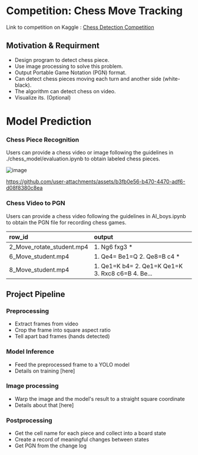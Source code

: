 # Competition: Chess Move Tracking

Link to competition on Kaggle : [Chess Detection Competition](https://www.kaggle.com/competitions/cu-chess-detection)

## Motivation & Requirment
- Design program to detect chess piece.
- Use image processing to solve this problem.
- Output Portable Game Notation (PGN) format.
- Can detect chess pieces moving each turn and another side (white- black).
- The algorithm can detect chess on video.
- Visualize its. (Optional) 

# Model Prediction
### Chess Piece Recognition
Users can provide a chess video or image following the guidelines in ./chess_model/evaluation.ipynb to obtain labeled chess pieces.

![image](https://github.com/user-attachments/assets/8520cc6e-d4c4-424b-b097-9ad551833420)

https://github.com/user-attachments/assets/b3fb0e56-b470-4470-adf6-d08f8380c8ea

### Chess Video to PGN 
Users can provide a chess video following the guidelines in AI_boys.ipynb to obtain the PGN file for recording chess games.

| row_id |  output  |
|:-----|:-----|
| 2_Move_rotate_student.mp4   | 1. Ng6 fxg3 * |
| 6_Move_student.mp4   |  1. Qe4= Be1=Q 2. Qe8=B c4 *  |
| 8_Move_student.mp4   | 1. Qe1=K b4= 2. Qe1=K Qe1=K 3. Rxc8 c6=B 4. Be... |

## Project Pipeline

### Preprocessing
- Extract frames from video
- Crop the frame into square aspect ratio
- Tell apart bad frames (hands detected)

### Model Inference
- Feed the preprocessed frame to a YOLO model
- Details on training [here]

### Image processing
- Warp the image and the model's result to a straight square coordinate
- Details about that [here]

### Postprocessing
- Get the cell name for each piece and collect into a board state
- Create a record of meaningful changes between states
- Get PGN from the change log
